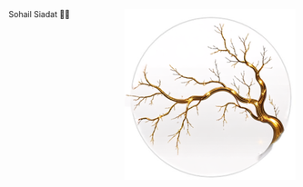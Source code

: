 <img src="/5ff84343ae5e4e4bbd318692a0441345.png" alt="logo" width="300"  align="right"  />
Sohail Siadat 🌟✨


[1]: /5ff84343ae5e4e4bbd318692a0441345.png


<!--
**sohale/sohale** is a ✨ _special_ ✨ repository because its `README.md` (this file) appears on your GitHub profile.

Here are some ideas to get you started:

- 🔭 I’m currently working on ...
- 🌱 I’m currently learning ...
- 👯 I’m looking to collaborate on ...
- 🤔 I’m looking for help with ...
- 💬 Ask me about ...
- 📫 How to reach me: ...
- 😄 Pronouns: ...
- ⚡ Fun fact: ...
-->

<!-- sohale/sohale is a ✨special ✨ repository that you can use to add a README.md to your GitHub profile. Make sure it’s public and initialize it with a README to get started. -->


<!--
| Sohail Siadat 🌟✨ <br/><br/><br/><br/><br/><br/><br/><br/><br/><br/><br/><br/><br/><br/><br/><br/><br/><br/><br/><br/><br/><br/><br/> |![Logo](/5ff84343ae5e4e4bbd318692a0441345.png) |
|---|---|
| | |
-->
